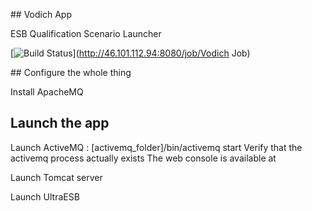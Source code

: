 ## Vodich App

ESB Qualification Scenario Launcher

[![Build Status](http://46.101.112.94:8080/job/VodichJob/badge/icon)](http://46.101.112.94:8080/job/Vodich Job)

## Configure the whole thing

Install ApacheMQ

## Launch the app

Launch ActiveMQ : [activemq_folder]/bin/activemq start 
Verify that the activemq process actually exists
The web console is available at 

Launch Tomcat server

Launch UltraESB
